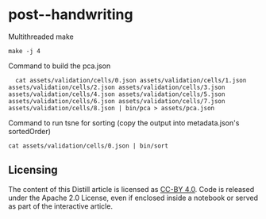 # post--handwriting

Multithreaded make

```
make -j 4
```

Command to build the pca.json

```
  cat assets/validation/cells/0.json assets/validation/cells/1.json assets/validation/cells/2.json assets/validation/cells/3.json assets/validation/cells/4.json assets/validation/cells/5.json assets/validation/cells/6.json assets/validation/cells/7.json assets/validation/cells/8.json | bin/pca > assets/pca.json
```
Command to run tsne for sorting (copy the output into metadata.json's sortedOrder)

```
cat assets/validation/cells/0.json | bin/sort
```

## Licensing

The content of this Distill article is licensed as [CC-BY 4.0](https://creativecommons.org/licenses/by/4.0/). Code is released under the Apache 2.0 License, even if enclosed inside a notebook or served as part of the interactive article.